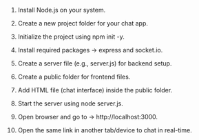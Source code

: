 1. Install Node.js on your system.


2. Create a new project folder for your chat app.


3. Initialize the project using npm init -y.


4. Install required packages → express and socket.io.


5. Create a server file (e.g., server.js) for backend setup.


6. Create a public folder for frontend files.


7. Add HTML file (chat interface) inside the public folder.


8. Start the server using node server.js.


9. Open browser and go to → http://localhost:3000.


10. Open the same link in another tab/device to chat in real-time. 
